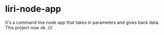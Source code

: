 # liri-node-app
It's a command line node app that takes in parameters and gives back data.
This project now ok.
///